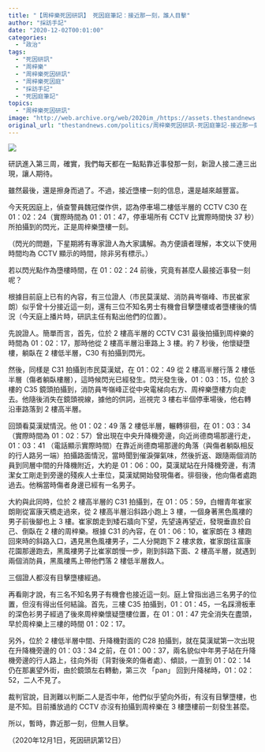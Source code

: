 ```yaml
---
title: "【周梓樂死因研訊】 死因庭筆記：接近那一刻，誰人目擊"
author: "採訪手記"
date: "2020-12-02T00:01:00"
categories:
  - "政治"
tags:
  - "死因研訊"
  - "周梓樂"
  - "周梓樂死因研訊"
  - "周梓樂死因庭"
  - "採訪手記"
  - "死因庭筆記"
topics:
  - "周梓樂死因研訊"
image: "http://web.archive.org/web/2020im_/https://assets.thestandnews.com/media/photos/templatesd-41_bxwyJ_r7wXz7g.png"
original_url: "thestandnews.com/politics/周梓樂死因研訊-死因庭筆記-接近那一刻-誰人目擊"
---
```

![](http://web.archive.org/web/2020im_/https://assets.thestandnews.com/media/photos/templatesd-41_bxwyJ_r7wXz7g.png)

研訊進入第三周，確實，我們每天都在一點點靠近事發那一刻，新證人接二連三出現，讓人期待。

雖然最後，還是擦身而過了。不過，接近墮樓一刻的信息，還是越來越豐富。

今天死因庭上，偵查警員魏冠傑作供，認為停車場二樓低半層的 CCTV C30 在 01：02：24（實際時間為 01：01：47，停車場所有 CCTV 比實際時間快 37 秒）所拍攝到的閃光，正是周梓樂墮樓一刻。

（閃光的問題，下星期將有專家證人為大家講解。為方便讀者理解，本文以下使用時間均為 CCTV 顯示的時間，除非另有標示。）

若以閃光點作為墮樓時間，在 01：02：24 前後，究竟有甚麼人最接近事發一刻呢？

根據目前庭上已有的內容，有三位證人（市民莫漢斌、消防員岑嶺峰、市民崔家朗）似乎曾十分接近這一刻，還有三位不知名男士有機會目擊墮樓或者墮樓後的情況（今天庭上播片時，研訊主任有點出他們的位置）。

先說證人。簡單而言，首先，位於 2 樓高半層的 CCTV C31 最後拍攝到周梓樂的時間為 01：02：17，那時他從 2 樓高半層沿車路上 3 樓。約 7 秒後，他懷疑墮樓，躺臥在 2 樓低半層，C30 有拍攝到閃光。

然後，同樣是 C31 拍攝到市民莫漢斌，在 01：02：49 從 2 樓高半層行落 2 樓低半層（傷者躺臥樓層），這時候閃光已經發生。閃光發生後，01：03：15，位於 3 樓的 C35 鏡頭拍攝到，消防員岑嶺峰正從中央電梯向右方、周梓樂墮樓方向走去。他隨後消失在鏡頭視線，據他的供詞，巡視完 3 樓右半個停車場後，他右轉沿車路落到 2 樓高半層。

回頭看莫漢斌情況。他 01：02：49 落 2 樓低半層，輾轉徘徊，在 01：03：34 （實際時間為 01：02：57）曾出現在中央升降機旁邊，向近尚德商場那邊行走，01：03：41 （電話顯示實際時間）在靠近尚德商場那邊的角落（與傷者躺臥相反的行人路另一端）拍攝路面情況，當時聞到催淚彈氣味，然後折返、跟隨兩個消防員到同層中間的升降機附近，大約是 01：06：00，莫漢斌站在升降機旁邊，有清潔女工剛走到旁邊的殘疾人士車位，莫漢斌開始發現傷者。徘徊後，他向傷者處跑過去。他稱當時傷者身邊已經有一名男子。

大約與此同時，位於 2 樓高半層的 C31 拍攝到，在 01：05：59，白帽青年崔家朗剛從富康天橋走過來，從 2 樓高半層沿斜路小跑上 3 樓，一個身著黑色風褸的男子前後腳也上 3 樓。崔家朗走到矮石牆向下望，先望遠再望近，發現垂直於自己、倒臥在 2 樓的周梓樂。根據 C31 的內容，在 01：06：10，崔家朗在 3 樓跑回來時的斜路入口，遇見黑色風褸男子，二人分開跑下 2 樓求救，崔家朗往富康花園那邊跑去，黑風褸男子比崔家朗慢一步，剛到斜路下面、2 樓高半層，就遇到兩個消防員，黑風褸馬上帶他們落 2 樓低半層救人。

三個證人都沒有目擊墮樓經過。

再看剛才說，有三名不知名男子有機會也接近這一刻。庭上曾指出過三名男子的位置，但沒有得出任何結論。首先，三樓 C35 拍攝到，01：01：45，一名踩滑板車的深色衫男子經過了後來周梓樂懷疑墮樓位置，在 01：01：47 完全消失在盡頭，早於周梓樂上三樓的時間 01：02：17。

另外，位於 2 樓低半層中間、升降機對面的 C28 拍攝到，就在莫漢斌第一次出現在升降機旁邊的 01：03：34 之前，在 01：00：37，兩名貌似中年男子站在升降機旁邊的行人路上，往向外街（背對後來的傷者處）、傾談，一直到 01：02：14 仍在那裏望外街，由於鏡頭左右轉動，第三次 「pan」 回到升降梯時，01：02：52，二人不見了。

裁判官說，目測難以判斷二人是否中年，他們似乎望向外街，有沒有目擊墮樓，也是不知。目前播放過的 CCTV 亦沒有拍攝到周梓樂在 3 樓墮樓前一刻發生甚麼。

所以，暫時，靠近那一刻，但無人目擊。

（2020年12月1日，死因研訊第12日）